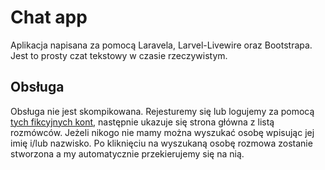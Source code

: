 # Chat app

Aplikacja napisana za pomocą Laravela, Larvel-Livewire oraz Bootstrapa. Jest to prosty czat tekstowy w czasie rzeczywistym.

## Obsługa

Obsługa nie jest skompikowana. Rejesturemy się lub logujemy za pomocą [tych fikcyjnych kont](konta.md), następnie ukazuje się strona główna z listą rozmówców. Jeżeli nikogo nie mamy można wyszukać osobę wpisując jej imię i/lub nazwisko. Po kliknięciu na wyszukaną osobę rozmowa zostanie stworzona a my automatycznie przekierujemy się na nią.
